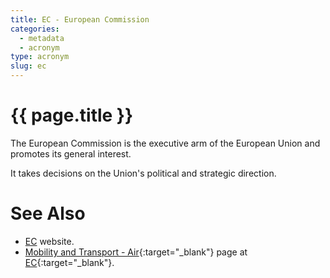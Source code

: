 ```yaml
---
title: EC - European Commission
categories:
  - metadata
  - acronym
type: acronym
slug: ec
---
```


# {{ page.title }}

The European Commission is the executive arm of the European Union and
promotes its general interest.

It takes decisions on the Union's political and strategic direction.

# See Also

* [EC][ec] website.
* [Mobility and Transport - Air][aviationEC]{:target="_blank"} page at [EC][ec]{:target="_blank"}.

[ec]: <https://ec.europa.eu/commission/index_en> "European Commission"
[aviationEC]: <http://ec.europa.eu/transport/modes/air_en> "Mobility and Transport/Air - EC"
